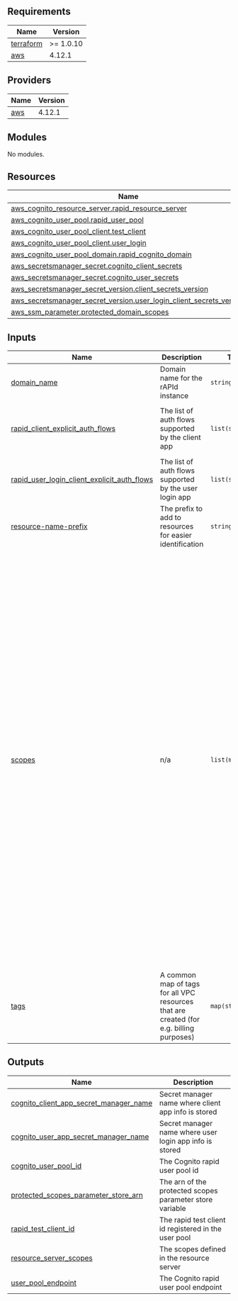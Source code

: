 <!-- BEGIN_TF_DOCS -->
## Requirements

| Name | Version |
|------|---------|
| <a name="requirement_terraform"></a> [terraform](#requirement\_terraform) | >= 1.0.10 |
| <a name="requirement_aws"></a> [aws](#requirement\_aws) | 4.12.1 |

## Providers

| Name | Version |
|------|---------|
| <a name="provider_aws"></a> [aws](#provider\_aws) | 4.12.1 |

## Modules

No modules.

## Resources

| Name | Type |
|------|------|
| [aws_cognito_resource_server.rapid_resource_server](https://registry.terraform.io/providers/hashicorp/aws/4.12.1/docs/resources/cognito_resource_server) | resource |
| [aws_cognito_user_pool.rapid_user_pool](https://registry.terraform.io/providers/hashicorp/aws/4.12.1/docs/resources/cognito_user_pool) | resource |
| [aws_cognito_user_pool_client.test_client](https://registry.terraform.io/providers/hashicorp/aws/4.12.1/docs/resources/cognito_user_pool_client) | resource |
| [aws_cognito_user_pool_client.user_login](https://registry.terraform.io/providers/hashicorp/aws/4.12.1/docs/resources/cognito_user_pool_client) | resource |
| [aws_cognito_user_pool_domain.rapid_cognito_domain](https://registry.terraform.io/providers/hashicorp/aws/4.12.1/docs/resources/cognito_user_pool_domain) | resource |
| [aws_secretsmanager_secret.cognito_client_secrets](https://registry.terraform.io/providers/hashicorp/aws/4.12.1/docs/resources/secretsmanager_secret) | resource |
| [aws_secretsmanager_secret.cognito_user_secrets](https://registry.terraform.io/providers/hashicorp/aws/4.12.1/docs/resources/secretsmanager_secret) | resource |
| [aws_secretsmanager_secret_version.client_secrets_version](https://registry.terraform.io/providers/hashicorp/aws/4.12.1/docs/resources/secretsmanager_secret_version) | resource |
| [aws_secretsmanager_secret_version.user_login_client_secrets_version](https://registry.terraform.io/providers/hashicorp/aws/4.12.1/docs/resources/secretsmanager_secret_version) | resource |
| [aws_ssm_parameter.protected_domain_scopes](https://registry.terraform.io/providers/hashicorp/aws/4.12.1/docs/resources/ssm_parameter) | resource |

## Inputs

| Name | Description | Type | Default | Required |
|------|-------------|------|---------|:--------:|
| <a name="input_domain_name"></a> [domain\_name](#input\_domain\_name) | Domain name for the rAPId instance | `string` | n/a | yes |
| <a name="input_rapid_client_explicit_auth_flows"></a> [rapid\_client\_explicit\_auth\_flows](#input\_rapid\_client\_explicit\_auth\_flows) | The list of auth flows supported by the client app | `list(string)` | <pre>[<br>  "ALLOW_REFRESH_TOKEN_AUTH",<br>  "ALLOW_CUSTOM_AUTH",<br>  "ALLOW_USER_SRP_AUTH"<br>]</pre> | no |
| <a name="input_rapid_user_login_client_explicit_auth_flows"></a> [rapid\_user\_login\_client\_explicit\_auth\_flows](#input\_rapid\_user\_login\_client\_explicit\_auth\_flows) | The list of auth flows supported by the user login app | `list(string)` | <pre>[<br>  "ALLOW_REFRESH_TOKEN_AUTH",<br>  "ALLOW_USER_SRP_AUTH"<br>]</pre> | no |
| <a name="input_resource-name-prefix"></a> [resource-name-prefix](#input\_resource-name-prefix) | The prefix to add to resources for easier identification | `string` | n/a | yes |
| <a name="input_scopes"></a> [scopes](#input\_scopes) | n/a | `list(map(any))` | <pre>[<br>  {<br>    "scope_description": "Read all data in the rapid service at all sensitivity levels",<br>    "scope_name": "READ_ALL"<br>  },<br>  {<br>    "scope_description": "Write to rapid service at all sensitivity levels",<br>    "scope_name": "WRITE_ALL"<br>  },<br>  {<br>    "scope_description": "Read all data in the rapid service at the public sensitivity level",<br>    "scope_name": "READ_PUBLIC"<br>  },<br>  {<br>    "scope_description": "Write to rapid service at the public sensitivity level",<br>    "scope_name": "WRITE_PUBLIC"<br>  },<br>  {<br>    "scope_description": "Read all data in the rapid service at the public and private sensitivity level",<br>    "scope_name": "READ_PRIVATE"<br>  },<br>  {<br>    "scope_description": "Write to rapid service at the public and private sensitivity level",<br>    "scope_name": "WRITE_PRIVATE"<br>  },<br>  {<br>    "scope_description": "Read all data in the rapid service at all sensitivity levels",<br>    "scope_name": "READ_SENSITIVE"<br>  },<br>  {<br>    "scope_description": "Write to rapid service at all sensitivity levels",<br>    "scope_name": "WRITE_SENSITIVE"<br>  },<br>  {<br>    "scope_description": "Carry out admin actions with regards to users/clients",<br>    "scope_name": "USER_ADMIN"<br>  },<br>  {<br>    "scope_description": "Carry out admin actions with regards to the data products",<br>    "scope_name": "DATA_ADMIN"<br>  }<br>]</pre> | no |
| <a name="input_tags"></a> [tags](#input\_tags) | A common map of tags for all VPC resources that are created (for e.g. billing purposes) | `map(string)` | <pre>{<br>  "Resource": "data-f1-rapid"<br>}</pre> | no |

## Outputs

| Name | Description |
|------|-------------|
| <a name="output_cognito_client_app_secret_manager_name"></a> [cognito\_client\_app\_secret\_manager\_name](#output\_cognito\_client\_app\_secret\_manager\_name) | Secret manager name where client app info is stored |
| <a name="output_cognito_user_app_secret_manager_name"></a> [cognito\_user\_app\_secret\_manager\_name](#output\_cognito\_user\_app\_secret\_manager\_name) | Secret manager name where user login app info is stored |
| <a name="output_cognito_user_pool_id"></a> [cognito\_user\_pool\_id](#output\_cognito\_user\_pool\_id) | The Cognito rapid user pool id |
| <a name="output_protected_scopes_parameter_store_arn"></a> [protected\_scopes\_parameter\_store\_arn](#output\_protected\_scopes\_parameter\_store\_arn) | The arn of the protected scopes parameter store variable |
| <a name="output_rapid_test_client_id"></a> [rapid\_test\_client\_id](#output\_rapid\_test\_client\_id) | The rapid test client id registered in the user pool |
| <a name="output_resource_server_scopes"></a> [resource\_server\_scopes](#output\_resource\_server\_scopes) | The scopes defined in the resource server |
| <a name="output_user_pool_endpoint"></a> [user\_pool\_endpoint](#output\_user\_pool\_endpoint) | The Cognito rapid user pool endpoint |
<!-- END_TF_DOCS -->